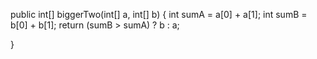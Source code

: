 public int[] biggerTwo(int[] a, int[] b) {
        int sumA = a[0] + a[1];
        int sumB = b[0] + b[1];
        return (sumB > sumA) ? b : a;
    
}